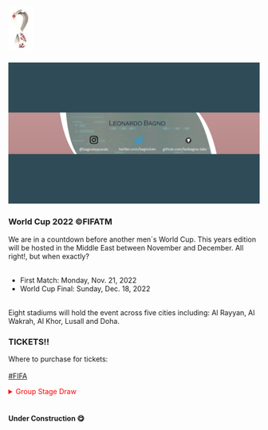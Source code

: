 ## ![](qatar4.jpg)
![](games.jpg)
### **World Cup 2022** &copy;FIFATM


We are in a countdown before another men´s World Cup. This years edition will be hosted in the Middle East between November and December. All right!, but when exactly?</br></br>

- First Match: Monday, Nov. 21, 2022
- World Cup Final: Sunday, Dec. 18, 2022 </br></br>
  
Eight stadiums will hold the event across five cities including: Al Rayyan, Al Wakrah, Al Khor, Lusall and Doha. </br>

### **TICKETS!!** 

Where to purchase for tickets:</br></br>
[#FIFA](https://www.fifa.com/fifaplus/en/tickets)

<details style="color: red">


<summary>Group Stage Draw</summary>


| Group A     | Group B | Group C      | Group D   | Group E    | Group F | Group G     | Group H     |
| ----------- | ------- | ------------ | --------- | ---------- | ------- | ----------- | ----------- |
| Qatar       | England | Argentina    | France    | Spain      | Belgium | Brazil      | Portugal    |
| Senegal     | Iran    | Saudi Arabia | Australia | Costa Rica | Canada  | Serbia      | Ghana       |
| Ecuador     | USA     | Mexico       | Denmark   | Germany    | Morroco | Switzerland | Uruguay     |
| Netherlands | Wales   | Poland       | Tunisia   | Japan      | Croatia | Cameroon    | South Korea |

 </details> </br>

#### Under Construction 😋

